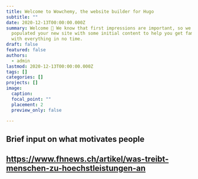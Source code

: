 ```yaml
---
title: Welcome to Wowchemy, the website builder for Hugo
subtitle: ""
date: 2020-12-13T00:00:00.000Z
summary: Welcome 👋 We know that first impressions are important, so we've
  populated your new site with some initial content to help you get familiar
  with everything in no time.
draft: false
featured: false
authors:
  - admin
lastmod: 2020-12-13T00:00:00.000Z
tags: []
categories: []
projects: []
image:
  caption: 
  focal_point: ""
  placement: 2
  preview_only: false

---
```

## Brief input on what motivates people

## <https://www.fhnews.ch/artikel/was-treibt-menschen-zu-hoechstleistungen-an>
